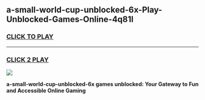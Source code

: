 
## a-small-world-cup-unblocked-6x-Play-Unblocked-Games-Online-4q81l
<h3>
<a href="https://premium76.site?title=a-small-world-cup-unblocked-6x&ref=25A">CLICK TO PLAY</a></h3>
<hr>

<h3>
<a href="https://premium76.site?title=a-small-world-cup-unblocked-6x&ref=25A">CLICK 2 PLAY</a>
  
</h3>

<a href="https://premium76.site?title=a-small-world-cup-unblocked-6x&ref=25A"><img src="https://clearcache.store/games.png"></a>


**a-small-world-cup-unblocked-6x games unblocked: Your Gateway to Fun and Accessible Online Gaming**
